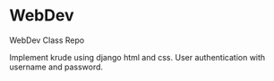 # WebDev
WebDev Class Repo

Implement krude using django html and css.
User authentication with username and password.
